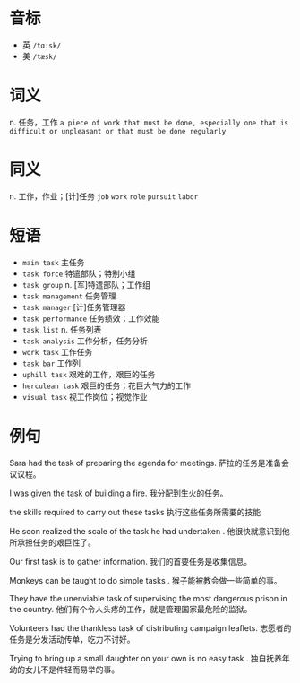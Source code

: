 # 音标

- 英 `/tɑːsk/`
- 美 `/tæsk/`

# 词义

n. 任务，工作
`a piece of work that must be done, especially one that is difficult or unpleasant or that must be done regularly`

# 同义

n. 工作，作业；[计]任务
`job` `work` `role` `pursuit` `labor`

# 短语

- `main task` 主任务
- `task force` 特遣部队；特别小组
- `task group` n. [军]特遣部队；工作组
- `task management` 任务管理
- `task manager` [计]任务管理器
- `task performance` 任务绩效；工作效能
- `task list` n. 任务列表
- `task analysis` 工作分析，任务分析
- `work task` 工作任务
- `task bar` 工作列
- `uphill task` 艰难的工作，艰巨的任务
- `herculean task` 艰巨的任务；花巨大气力的工作
- `visual task` 视工作岗位；视觉作业

# 例句

Sara had the task of preparing the agenda for meetings.
萨拉的任务是准备会议议程。

I was given the task of building a fire.
我分配到生火的任务。

the skills required to carry out these tasks
执行这些任务所需要的技能

He soon realized the scale of the task he had undertaken .
他很快就意识到他所承担任务的艰巨性了。

Our first task is to gather information.
我们的首要任务是收集信息。

Monkeys can be taught to do simple tasks .
猴子能被教会做一些简单的事。

They have the unenviable task of supervising the most dangerous prison in the country.
他们有个令人头疼的工作，就是管理国家最危险的监狱。

Volunteers had the thankless task of distributing campaign leaflets.
志愿者的任务是分发活动传单，吃力不讨好。

Trying to bring up a small daughter on your own is no easy task .
独自抚养年幼的女儿不是件轻而易举的事。


